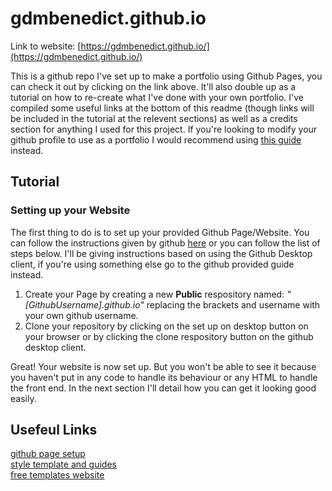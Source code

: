 # gdmbenedict.github.io

Link to website: [https://gdmbenedict.github.io/](https://gdmbenedict.github.io/)

This is a github repo I've set up to make a portfolio using Github Pages, you can check it out by clicking on the link above. It'll also double up as a tutorial on how to re-create what I've done with your own portfolio. I've compiled some useful links at the bottom of this readme (though links will be included in the tutorial at the relevent sections) as well as a credits section for anything I used for this project. If you're looking to modify your github profile to use as a portfolio I would recommend using [this guide](https://docs.github.com/en/account-and-profile/setting-up-and-managing-your-github-profile/customizing-your-profile/managing-your-profile-readme) instead.

## Tutorial

### Setting up your Website
The first thing to do is to set up your provided Github Page/Website. You can follow the instructions given by github [here](https://pages.github.com) or you can follow the list of steps below. I'll be giving instructions based on using the Github Desktop client, if you're using something else go to the github provided guide instead.

1. Create your Page by creating a new **Public** respository named: *"[GithubUsername].github.io"* replacing the brackets and username with your own github username.
2. Clone your repository by clicking on the set up on desktop button on your browser or by clicking the clone respository button on the github desktop client.

Great! Your website is now set up. But you won't be able to see it because you haven't put in any code to handle its behaviour or any HTML to handle the front end. In the next section I'll detail how you can get it looking good easily.


## Usefeul Links
[github page setup](https://pages.github.com)<br>
[style template and guides](https://www.geeksforgeeks.org/how-to-build-portfolio-website-and-host-it-on-github-pages/)<br>
[free templates website](https://html5up.net/)<br>
